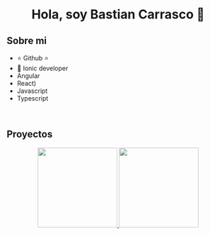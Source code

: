 <div align="center">
<h1 align="center">Hola, soy <a>Bastian Carrasco</a> 👋</h1>
</div>




## Sobre mi

- ⭐ Github ⭐ 
- 📲 Ionic developer
- Angular
- React)
- Javascript
- Typescript
<br>

## Proyectos

<p align="center">
<a href="https://github.com/ArisGuimera">
  <img height="180em" src="https://github-readme-stats-eight-theta.vercel.app/api?username=ArisGuimera&show_icons=true&theme=algolia&include_all_commits=true&count_private=true"/>
  <img height="180em" src="https://github-readme-stats-eight-theta.vercel.app/api/top-langs/?username=ArisGuimera&layout=compact&langs_count=8&theme=algolia"/>
</a>
</p>

